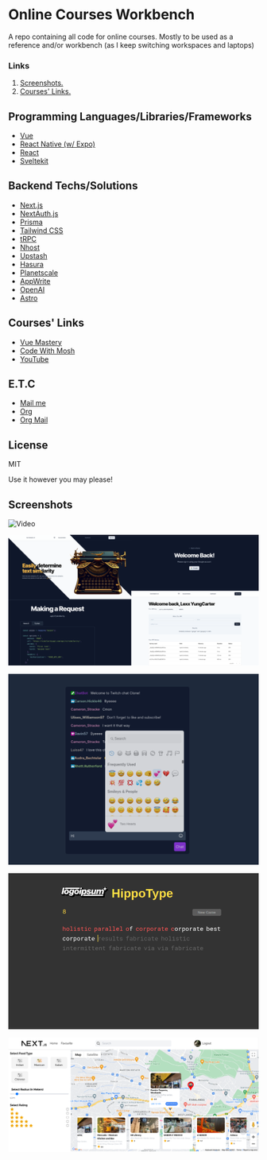 # Online Courses Workbench
A repo containing all code for online courses. Mostly to be used as a reference and/or workbench (as I keep switching workspaces and laptops)

### Links
1. [ Screenshots. ](#screenshots)
2. [ Courses' Links. ](#courses-links)

## Programming Languages/Libraries/Frameworks
- [Vue](https://vuejs.org/)
- [React Native (w/ Expo)](https://expo.dev/)
- [React](https://reactjs.org/)
- [Sveltekit](https://kit.svelte.dev/)

## Backend Techs/Solutions
- [Next.js](https://nextjs.org)
- [NextAuth.js](https://next-auth.js.org)
- [Prisma](https://prisma.io)
- [Tailwind CSS](https://tailwindcss.com)
- [tRPC](https://trpc.io)
- [Nhost](https://nhost.io/)
- [Upstash](https://upstash.com/)
- [Hasura](https://hasura.io/)
- [Planetscale](https://planetscale.com/)
- [AppWrite](https://appwrite.io/)
- [OpenAI](https://platform.openai.com/account/api-keys)
- [Astro](https://astro.build/)

## Courses' Links
- [Vue Mastery](https://vuemastery.com)
- [Code With Mosh](https://codewithmosh.com)
- [YouTube](https://www.youtube.com)

## E.T.C
- [Mail me](mailto:syntaxlexx@gmail.com)
- [Org](https://acelords.com)
- [Org Mail](mailto:info@acelords.com)

## License
MIT

Use it however you may please!

## Screenshots
![Video](sveltekit-realtime-chat-socketio/sveltekit-realtime-chat.gif)

![Screenshot Similarity-openai](next13-similarity-openai-yt/public/screenshot-0.png)

![Screenshot Twitch chat](react-twitch-chat-socketio/screenshot-1.png)

![Screenshot Typing Game](vanilla-js-typing-game/screenshot-2.png)

![Screenshot Google Places](next13-google-places-food-restaurant/public/screenshot.png)

